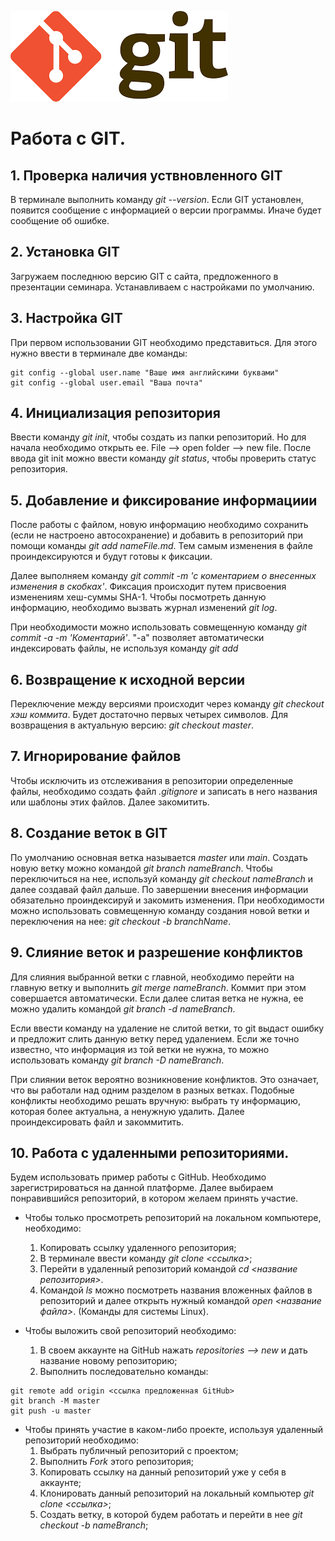 ![logo](гиткартинка.png)
# Работа с GIT.

## 1. Проверка наличия уствновленного GIT
В терминале выполнить команду *git --version*. Если GIT установлен, появится сообщение с информацией о версии программы. Иначе будет сообщение об ошибке.

## 2. Установка GIT
Загружаем последнюю версию GIT с сайта, предложенного в презентации семинара. Устанавливаем с настройками по умолчанию.

## 3. Настройка GIT
При первом использовании GIT необходимо представиться. Для этого нужно ввести в терминале две команды:
```
git config --global user.name "Ваше имя английскими буквами"
git config --global user.email "Ваша почта"
```

## 4. Инициализация репозитория
Ввести команду *git init*, чтобы создать из папки репозиторий. Но для начала необходимо открыть ее. File --> open folder --> new file.
После ввода git init можно ввести команду *git status*, чтобы проверить статус репозитория.

## 5. Добавление и фиксирование информациии
После работы с файлом, новую информацию необходимо сохранить (если не настроено автосохранение) и добавить в репозиторий при помощи команды *git add nameFile.md*. Тем самым изменения в файле проиндексируются и будут готовы к фиксации.

Далее выполняем команду *git commit -m 'с коментарием о внесенных изменения в скобках'*. Фиксация происходит путем присвоения изменениям хеш-суммы SHA-1. Чтобы посмотреть данную информацию, необходимо вызвать журнал изменений *git log*.

При необходимости можно использовать совмещенную команду *git commit -a -m 'Коментарий'*. 
"-а" позволяет автоматически индексировать файлы, не используя команду *git add*

## 6. Возвращение к исходной версии
Переключение между версиями происходит через команду *git checkout хэш коммита*. Будет достаточно первых четырех символов. Для возвращения в актуальную версию: *git checkout master*.
## 7. Игнорирование файлов
Чтобы исключить из отслеживания в репозитории определенные файлы, необходимо создать файл *.gitignore* и записать в него названия или шаблоны этих файлов. Далее закомитить.
## 8. Создание веток в GIT
По умолчанию основная ветка называется *master* или *main*. Создать новую ветку можно командой *git branch nameBranch*. Чтобы переключиться на нее, используй команду *git checkout nameBranch* и далее создавай файл дальше. По завершении внесения информации обязательно проиндексируй и закомить изменения.
При необходимости можно использовать совмещенную команду создания новой ветки и переключения на нее: *git checkout -b branchName*.
## 9. Слияние веток и разрешение конфликтов
Для слияния выбранной ветки с главной, необходимо перейти на главную ветку и выполнить *git merge nameBranch*. Коммит при этом совершается автоматически.
Если далее слитая ветка не нужна, ее можно удалить командой *git branch -d nameBranch*.

Если ввести команду на удаление не слитой ветки, то git выдаст ошибку и предложит слить данную ветку перед удалением. Если же точно известно, что информация из той ветки не нужна, то можно использовать команду *git branch -D nameBranch*.

При слиянии веток вероятно возникновение конфликтов. Это означает, что вы работали над одним разделом в разных ветках. Подобные конфликты необходимо решать вручную: выбрать ту информацию, которая более актуальна, а ненужную удалить. Далее проиндексировать файл и закоммитить.

## 10. Работа с удаленными репозиториями.
Будем использовать пример работы с GitHub. Необходимо зарегистрироваться на данной платформе. Далее выбираем понравившийся репозиторий, в котором желаем принять участие.

* Чтобы только просмотреть репозиторий на локальном компьютере, необходимо: 
    1. Копировать ссылку удаленного репозитория;
    2. В терминале ввести команду *git clone <ссылка>*;
    3. Перейти в удаленный репозиторий командой *cd <название репозитория>*.
    4. Командой *ls* можно посмотреть названия вложенных файлов в репозиторий и далее открыть нужный командой *open <название файла>*. (Команды для системы Linux).
    
* Чтобы выложить свой репозиторий необходимо:
    1. В своем аккаунте на GitHub нажать *repositories --> new* и дать название новому репозиторию;
    2. Выполнить последовательно команды:
```
git remote add origin <ссылка предложенная GitHub> 
git branch -M master
git push -u master
```
* Чтобы принять участие в каком-либо проекте, используя удаленный репозиторий необходимо:
    1. Выбрать публичный репозиторий с проектом;
    2. Выполнить *Fork* этого репозитория;
    3. Копировать ссылку на данный репозиторий уже у себя в аккаунте;
    4. Клонировать данный репозиторий на локальный компьютер *git clone <ссылка>*;
    5. Создать ветку, в которой будем работать и перейти в нее *git checkout -b nameBranch*;
    